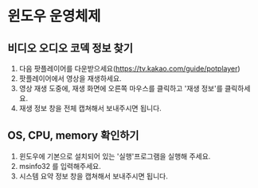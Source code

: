 # 윈도우 운영체제

## 비디오 오디오 코덱 정보 찾기

1. 다음 팟플레이어를 다운받으세요(https://tv.kakao.com/guide/potplayer)
2. 팟플레이어에서 영상을 재생하세요.
3. 영상 재생 도중에, 재생 화면에 오른쪽 마우스를 클릭하고 '재생 정보'를 클릭하세요.
4. 재생 정보 창을 전체 캡쳐해서 보내주시면 됩니다.

##  OS, CPU, memory 확인하기
1. 윈도우에 기본으로 설치되어 있는 '실행'프로그램을 실행해 주세요.
2. msinfo32 를 입력해주세요.
3. 시스템 요약 정보 창을 캡쳐해서 보내주시면 됩니다.

